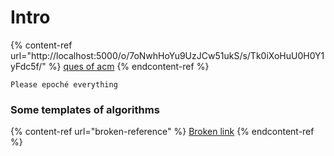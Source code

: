 # Intro

{% content-ref url="http://localhost:5000/o/7oNwhHoYu9UzJCw51ukS/s/Tk0iXoHuU0H0Y1yFdc5f/" %}
[ques of acm](http://localhost:5000/o/7oNwhHoYu9UzJCw51ukS/s/Tk0iXoHuU0H0Y1yFdc5f/)
{% endcontent-ref %}

```
Please epoché everything
```

### **Some templates of algorithms**

{% content-ref url="broken-reference" %}
[Broken link](broken-reference)
{% endcontent-ref %}
